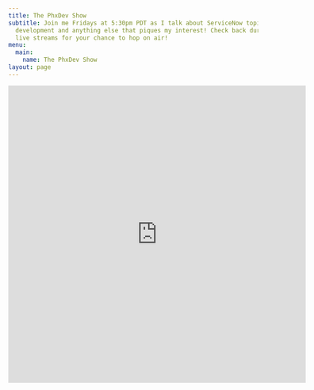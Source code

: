 ```yaml
---
title: The PhxDev Show
subtitle: Join me Fridays at 5:30pm PDT as I talk about ServiceNow topics,
  development and anything else that piques my interest! Check back during my
  live streams for your chance to hop on air!
menu:
  main:
    name: The PhxDev Show
layout: page
---
```

<iframe src="https://stream-room-forwarder.glitch.me/" style="border:0px #ffffff none;" name="myiFrame" scrolling="no" frameborder="1" marginheight="0px" marginwidth="0px" height="600px" width="600px" allowfullscreen></iframe>
